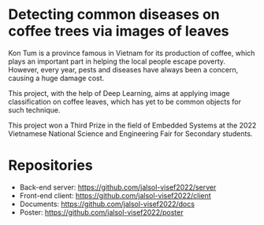 # Detecting common diseases on coffee trees via images of leaves

Kon Tum is a province famous in Vietnam for its production of coffee, which plays an important part in helping the local people escape poverty.
However, every year, pests and diseases have always been a concern, causing a huge damage cost.

This project, with the help of Deep Learning, aims at applying image classification on coffee leaves, which has yet to be common objects for such technique.

This project won a Third Prize in the field of Embedded Systems at the 2022 Vietnamese National Science and Engineering Fair for Secondary students.

# Repositories
* Back-end server: https://github.com/jalsol-visef2022/server
* Front-end client: https://github.com/jalsol-visef2022/client
* Documents: https://github.com/jalsol-visef2022/docs
* Poster: https://github.com/jalsol-visef2022/poster
